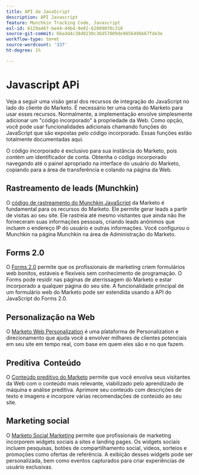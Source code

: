 ```yaml
---
title: API do JavaScript
description: API Javascript
feature: Munchkin Tracking Code, Javascript
exl-id: 6129a467-be44-44bd-9e02-62009070c318
source-git-commit: 66add4c38d0230c36d57009de985649bb67fde3e
workflow-type: tm+mt
source-wordcount: '337'
ht-degree: 1%

---
```


# Javascript APi

Veja a seguir uma visão geral dos recursos de integração do JavaScript no lado do cliente do Marketo. É necessário ter uma conta do Marketo para usar esses recursos. Normalmente, a implementação envolve simplesmente adicionar um &quot;código incorporado&quot; à propriedade da Web. Como opção, você pode usar funcionalidades adicionais chamando funções do JavaScript que são expostas pelo código incorporado. Essas funções estão totalmente documentadas aqui.

O código incorporado é exclusivo para sua instância do Marketo, pois contém um identificador de conta. Obtenha o código incorporado navegando até o painel apropriado na interface do usuário do Marketo, copiando para a área de transferência e colando na página da Web.

## Rastreamento de leads (Munchkin)

O [código de rastreamento do Munchkin JavaScript](lead-tracking.md) da Marketo é fundamental para os recursos do Marketo. Ele permite gerar leads a partir de visitas ao seu site. Ele rastreia até mesmo visitantes que ainda não lhe forneceram suas informações pessoais, criando leads anônimos que incluem o endereço IP do usuário e outras informações. Você configurou o Munchkin na página Munchkin na área de Administração do Marketo.

## Forms 2.0

O [Forms 2.0](forms-api-reference.md) permite que os profissionais de marketing criem formulários web bonitos, estáveis e flexíveis sem conhecimento de programação. O Forms pode residir nas páginas de aterrissagem do Marketo e estar incorporado a qualquer página do seu site. A funcionalidade principal de um formulário web do Marketo pode ser estendida usando a API do JavaScript do Forms 2.0.

## Personalização na Web

O [Marketo Web Personalization](web-personalization.md) é uma plataforma de Personalization e direcionamento que ajuda você a envolver milhares de clientes potenciais em seu site em tempo real, com base em quem eles são e no que fazem.

## Preditiva  Conteúdo

O [Conteúdo preditivo do Marketo](predictive-content.md) permite que você envolva seus visitantes da Web com o conteúdo mais relevante, viabilizado pelo aprendizado de máquina e análise preditiva. Aprimore seu conteúdo com descrições de texto e imagens e incorpore várias recomendações de conteúdo ao seu site.

## Marketing social

O [Marketo Social Marketing](social.md) permite que profissionais de marketing incorporem widgets sociais a sites e landing pages. Os widgets sociais incluem pesquisas, botões de compartilhamento social, vídeos, sorteios e promoções como ofertas de referência. A exibição desses widgets pode ser personalizada, bem como eventos capturados para criar experiências de usuário exclusivas.
